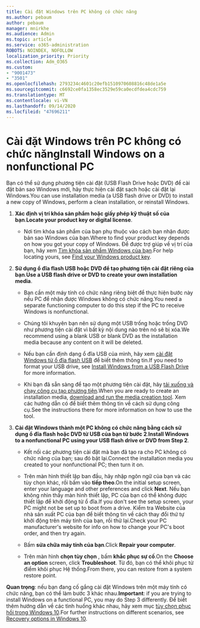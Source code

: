 ```yaml
---
title: Cài đặt Windows trên PC không có chức năng
ms.author: pebaum
author: pebaum
manager: mnirkhe
ms.audience: Admin
ms.topic: article
ms.service: o365-administration
ROBOTS: NOINDEX, NOFOLLOW
localization_priority: Priority
ms.collection: Adm_O365
ms.custom:
- "9001473"
- "3501"
ms.openlocfilehash: 2793234c4601c20efb1510970608816c48de1a5e
ms.sourcegitcommit: c6692ce0fa1358ec3529e59ca0ecdfdea4cdc759
ms.translationtype: MT
ms.contentlocale: vi-VN
ms.lasthandoff: 09/14/2020
ms.locfileid: "47696211"
---
```

# <a name="install-windows-on-a-nonfunctional-pc"></a><span data-ttu-id="15fca-102">Cài đặt Windows trên PC không có chức năng</span><span class="sxs-lookup"><span data-stu-id="15fca-102">Install Windows on a nonfunctional PC</span></span>

<span data-ttu-id="15fca-103">Bạn có thể sử dụng phương tiện cài đặt (USB Flash Drive hoặc DVD) để cài đặt bản sao Windows mới, hãy thực hiện cài đặt sạch hoặc cài đặt lại Windows.</span><span class="sxs-lookup"><span data-stu-id="15fca-103">You can use installation media (a USB flash drive or DVD) to install a new copy of Windows, perform a clean installation, or reinstall Windows.</span></span>

1. <span data-ttu-id="15fca-104">**Xác định vị trí khóa sản phẩm hoặc giấy phép kỹ thuật số của bạn**.</span><span class="sxs-lookup"><span data-stu-id="15fca-104">**Locate your product key or digital license**.</span></span>

    - <span data-ttu-id="15fca-105">Nơi tìm khóa sản phẩm của bạn phụ thuộc vào cách bạn nhận được bản sao Windows của bạn.</span><span class="sxs-lookup"><span data-stu-id="15fca-105">Where to find your product key depends on how you got your copy of Windows.</span></span> <span data-ttu-id="15fca-106">Để được trợ giúp về vị trí của bạn, hãy xem [Tìm khóa sản phẩm Windows của bạn](https://support.microsoft.com/help/10749/windows-10-find-product-key).</span><span class="sxs-lookup"><span data-stu-id="15fca-106">For help locating yours, see [Find your Windows product key](https://support.microsoft.com/help/10749/windows-10-find-product-key).</span></span> 

2. <span data-ttu-id="15fca-107">**Sử dụng ổ đĩa flash USB hoặc DVD để tạo phương tiện cài đặt riêng của bạn**.</span><span class="sxs-lookup"><span data-stu-id="15fca-107">**Use a USB flash drive or DVD to create your own installation media**.</span></span>

    - <span data-ttu-id="15fca-108">Bạn cần một máy tính có chức năng riêng biệt để thực hiện bước này nếu PC để nhận được Windows không có chức năng.</span><span class="sxs-lookup"><span data-stu-id="15fca-108">You need a separate functioning computer to do this step if the PC to receive Windows is nonfunctional.</span></span>

    - <span data-ttu-id="15fca-109">Chúng tôi khuyên bạn nên sử dụng một USB trống hoặc trống DVD như phương tiện cài đặt vì bất kỳ nội dung nào trên nó sẽ bị xóa.</span><span class="sxs-lookup"><span data-stu-id="15fca-109">We recommend using a blank USB or blank DVD as the installation media because any content on it will be deleted.</span></span>

    - <span data-ttu-id="15fca-110">Nếu bạn cần định dạng ổ đĩa USB của mình, hãy xem [cài đặt Windows từ ổ đĩa flash USB](https://docs.microsoft.com/windows-hardware/manufacture/desktop/install-windows-from-a-usb-flash-drive) để biết thêm thông tin.</span><span class="sxs-lookup"><span data-stu-id="15fca-110">If you need to format your USB drive, see [Install Windows from a USB Flash Drive](https://docs.microsoft.com/windows-hardware/manufacture/desktop/install-windows-from-a-usb-flash-drive) for more information.</span></span>

    - <span data-ttu-id="15fca-111">Khi bạn đã sẵn sàng để tạo một phương tiện cài đặt, hãy [tải xuống và chạy công cụ tạo phương tiện](https://www.microsoft.com/software-download/windows10).</span><span class="sxs-lookup"><span data-stu-id="15fca-111">When you are ready to create an installation media, [download and run the media creation tool](https://www.microsoft.com/software-download/windows10).</span></span> <span data-ttu-id="15fca-112">Xem các hướng dẫn có để biết thêm thông tin về cách sử dụng công cụ.</span><span class="sxs-lookup"><span data-stu-id="15fca-112">See the instructions there for more information on how to use the tool.</span></span>

3. <span data-ttu-id="15fca-113">**Cài đặt Windows thành một PC không có chức năng bằng cách sử dụng ổ đĩa flash hoặc DVD từ USB của bạn từ bước 2**.</span><span class="sxs-lookup"><span data-stu-id="15fca-113">**Install Windows to a nonfunctional PC using your USB flash drive or DVD from Step 2**.</span></span>

    - <span data-ttu-id="15fca-114">Kết nối các phương tiện cài đặt mà bạn đã tạo ra cho PC không có chức năng của bạn; sau đó bật lại.</span><span class="sxs-lookup"><span data-stu-id="15fca-114">Connect the installation media you created to your nonfunctional PC; then turn it on.</span></span>

    - <span data-ttu-id="15fca-115">Trên màn hình thiết lập ban đầu, hãy nhập ngôn ngữ của bạn và các tùy chọn khác, rồi bấm vào **tiếp theo**.</span><span class="sxs-lookup"><span data-stu-id="15fca-115">On the initial setup screen, enter your language and other preferences and click **Next**.</span></span> <span data-ttu-id="15fca-116">Nếu bạn không nhìn thấy màn hình thiết lập, PC của bạn có thể không được thiết lập để khởi động từ ổ đĩa.</span><span class="sxs-lookup"><span data-stu-id="15fca-116">If you don't see the setup screen, your PC might not be set up to boot from a drive.</span></span> <span data-ttu-id="15fca-117">Kiểm tra Website của nhà sản xuất PC của bạn để biết thông tin về cách thay đổi thứ tự khởi động trên máy tính của bạn, rồi thử lại.</span><span class="sxs-lookup"><span data-stu-id="15fca-117">Check your PC manufacturer's website for info on how to change your PC's boot order, and then try again.</span></span>

    - <span data-ttu-id="15fca-118">Bấm **sửa chữa máy tính của bạn**.</span><span class="sxs-lookup"><span data-stu-id="15fca-118">Click **Repair your computer**.</span></span>

    - <span data-ttu-id="15fca-119">Trên màn hình **chọn tùy chọn** , bấm **khắc phục sự cố**.</span><span class="sxs-lookup"><span data-stu-id="15fca-119">On the **Choose an option** screen, click **Troubleshoot**.</span></span> <span data-ttu-id="15fca-120">Từ đó, bạn có thể khôi phục từ điểm khôi phục Hệ thống.</span><span class="sxs-lookup"><span data-stu-id="15fca-120">From there, you can restore from a system restore point.</span></span>

<span data-ttu-id="15fca-121">**Quan trọng**: nếu bạn đang cố gắng cài đặt Windows trên một máy tính có chức năng, bạn có thể làm bước 3 khác nhau.</span><span class="sxs-lookup"><span data-stu-id="15fca-121">**Important**: if you are trying to install Windows on a functional PC, you may do Step 3 differently.</span></span> <span data-ttu-id="15fca-122">Để biết thêm hướng dẫn về các tình huống khác nhau, hãy xem mục [tùy chọn phục hồi trong Windows 10](https://support.microsoft.com/help/12415/windows-10-recovery-options).</span><span class="sxs-lookup"><span data-stu-id="15fca-122">For further instructions on different scenarios, see [Recovery options in Windows 10](https://support.microsoft.com/help/12415/windows-10-recovery-options).</span></span>
